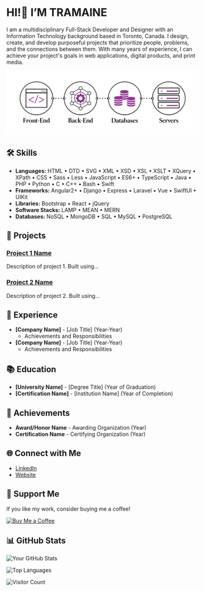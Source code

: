 # HI!👋 I’M TRAMAINE 

I am a multidisciplinary Full-Stack Developer and Designer with an Information Technology background based in Toronto, Canada. I design, create, and develop purposeful projects that prioritize people, problems, and the connections between them. With many years of experience, I can achieve your project's goals in web applications, digital products, and print media.

![My Profile Picture](https://github.com/tramainegarner/tramainegarner/blob/main/TramaineGarner_FullStackDeveloper.png)

## 🛠️ Skills

- **Languages:** HTML • DTD • SVG • XML • XSD • XSL • XSLT • XQuery • XPath • CSS • Sass • Less • JavaScript • ES6+ • TypeScript • Java • PHP • Python • C • C++ • Bash • Swift
- **Frameworks:** Angular2+ • Django • Express • Laravel • Vue • SwiftUI • UIKit
- **Libraries:** Bootstrap • React • jQuery
- **Software Stacks:** LAMP • MEAN • MERN
- **Databases:** NoSQL • MongoDB • SQL • MySQL • PostgreSQL

## 🚀 Projects

### [Project 1 Name](https://github.com/tramainegarner/project1)
Description of project 1. Built using...

### [Project 2 Name](https://github.com/tramainegarner/project2)
Description of project 2. Built using...

## 💼 Experience

- **[Company Name]** - [Job Title] (Year-Year)
  - Achievements and Responsibilities
- **[Company Name]** - [Job Title] (Year-Year)
  - Achievements and Responsibilities

## 📚 Education

- **[University Name]** - [Degree Title] (Year of Graduation)
- **[Certification Name]** - [Institution Name] (Year of Completion)

## 🎉 Achievements

- **Award/Honor Name** - Awarding Organization (Year)
- **Certification Name** - Certifying Organization (Year)

## 🌐 Connect with Me

- [LinkedIn](https://linkedin.com/in/tramainegarner)
- [Website](https://www.tramainegarner.dev)

## 💖 Support Me

If you like my work, consider buying me a coffee!

[![Buy Me a Coffee](https://img.shields.io/badge/-Buy%20Me%20a%20Coffee-FFDD00?style=for-the-badge&logo=buy-me-a-coffee&logoColor=black)](https://buymeacoffee.com/yourusername)

## 📊 GitHub Stats

![Your GitHub Stats](https://github-readme-stats.vercel.app/api?username=tramainegarner&show_icons=true)

![Top Languages](https://github-readme-stats.vercel.app/api/top-langs/?username=tramainegarner&layout=compact)

![Visitor Count](https://visitor-badge.glitch.me/badge?page_id=yourusername.yourusername)

